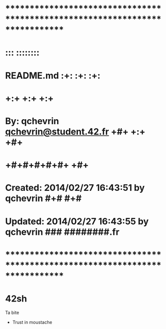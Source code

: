 # **************************************************************************** #
#                                                                              #
#                                                         :::      ::::::::    #
#    README.md                                          :+:      :+:    :+:    #
#                                                     +:+ +:+         +:+      #
#    By: qchevrin <qchevrin@student.42.fr>          +#+  +:+       +#+         #
#                                                 +#+#+#+#+#+   +#+            #
#    Created: 2014/02/27 16:43:51 by qchevrin          #+#    #+#              #
#    Updated: 2014/02/27 16:43:55 by qchevrin         ###   ########.fr        #
#                                                                              #
# **************************************************************************** #

42sh
====
Ta bite
- Trust in moustache
